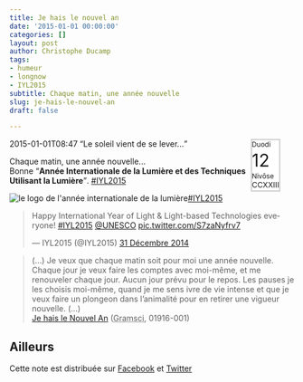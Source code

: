 ```yaml
---
title: Je hais le nouvel an
date: '2015-01-01 00:00:00'
categories: []
layout: post
author: Christophe Ducamp
tags:
- humeur
- longnow
- IYL2015
subtitle: Chaque matin, une année nouvelle
slug: je-hais-le-nouvel-an
draft: false

---
```

<div style="border:2px solid #ccc; background: #fff; font-size: smaller; line-height: 1.3; margin-right: 25px; float:right;">
<div style="font-size: 9pt; width:100%">Duodi</div>
<div style="font-size: 23pt; width: 100%;">12</div>
<div style="font-size: 9pt; width: 100%;">Nivôse</div>
<div style="font-size: 10pt; width: 100%;">CCXXIII</div>
</div>

2015-01-01T08:47 <q>Le soleil vient de se lever...</q> 

Chaque matin, une année nouvelle...<br>Bonne <q><b>Année Internationale de la Lumière et des Techniques Utilisant la Lumière</b></q>. [#IYL2015](http://www.light2015.org/Home/About.html)

![le logo de l'année internationale de la lumière][logo][#IYL2015]

<blockquote class="u-in-reply-to twitter-tweet" lang="fr"><p>Happy International Year of Light &amp; Light-based Technologies everyone! <a href="https://twitter.com/hashtag/IYL2015?src=hash">#IYL2015</a> <a href="https://twitter.com/UNESCO">@UNESCO</a> <a href="http://t.co/S7zaNyfrv7">pic.twitter.com/S7zaNyfrv7</a></p>&mdash; IYL2015 (@IYL2015) <a href="https://twitter.com/IYL2015/status/550382788554530817">31 Décembre 2014</a></blockquote>
<script async src="//platform.twitter.com/widgets.js" charset="utf-8"></script>

<blockquote class="h-cite">(...) Je veux que chaque matin soit pour moi une année nouvelle. Chaque jour je veux faire les comptes avec moi-même, et me renouveler chaque jour. Aucun jour prévu pour le repos. Les pauses je les choisis moi-même, quand je me sens ivre de vie intense et que je veux faire un plongeon dans l’animalité pour en retirer une vigueur nouvelle. (...)
<footer><a class="u-url p-name" href="http://dormirajamais.org/gramsci-2/">Je hais le Nouvel An</a> (<abbr class="p-author h-card" title="Antonio Gramsci">Gramsci</abbr>, <time class="dt-published" datetime="1916-01-01">01916-001</time>)</footer></blockquote>

## Ailleurs 
Cette note est distribuée sur <a rel="syndication" class="u-syndication" href="https://www.facebook.com/christophe.ducamp/posts/10152445287161891">Facebook</a> et <a href="https://twitter.com/xtof_fr/status/550566018134065152" rel="syndication" class="u-syndication">Twitter</a>


[logo]: http://upload.wikimedia.org/wikipedia/commons/thumb/3/35/International_Year_of_Light_2015_-_color_logo_2.png/280px-International_Year_of_Light_2015_-_color_logo_2.png
[#IYL2015]: http://www.light2015.org/ "cliquer pour visiter light2015"